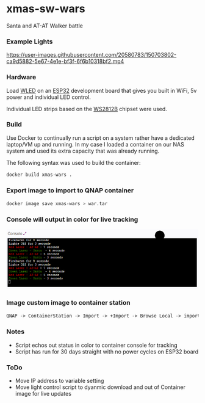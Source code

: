 # xmas-sw-wars
Santa and AT-AT Walker battle




### Example Lights


<!--- https://user-images.githubusercontent.com/20580783/149639668-4fa412f0-6f99-4e09-a96c-42da437ddd8f.mp4 --->
https://user-images.githubusercontent.com/20580783/150703802-ca9d5882-5e67-4e1e-bf3f-6f6b10318bf2.mp4


### Hardware


Load [WLED](https://kno.wled.ge/) on an [ESP32](https://www.amazon.com/gp/product/B09J94HPZB/) development board that gives you built in WiFi, 5v power and individual LED control.

Individual LED strips based on the [WS2812B](https://www.amazon.com/gp/product/B00ZHB9M6A) chipset were used. 


### Build

Use Docker to continually run a script on a system rather have a dedicated laptop/VM up and running.  In my case I loaded a container on our NAS system and used its extra capacity that was already running.

The following syntax was used to build the container:

```bash
docker build xmas-wars .
```

### Export image to import to QNAP container

```bash
docker image save xmas-wars > war.tar
```

### Console will output in color for live tracking
![](https://github.com/rz93594/xmas-sw-wars/blob/main/imgs/console.png?raw=true)


### Image custom image to container station
```html
QNAP -> ContainerStation -> Import -> +Import -> Browse Local -> import war.tar
```


### Notes

- Script echos out status in color to container console for tracking
- Script has run for 30 days straight with no power cycles on ESP32 board

### ToDo

- Move IP address to variable setting
- Move light control script to dyanmic download and out of Container image for live updates

